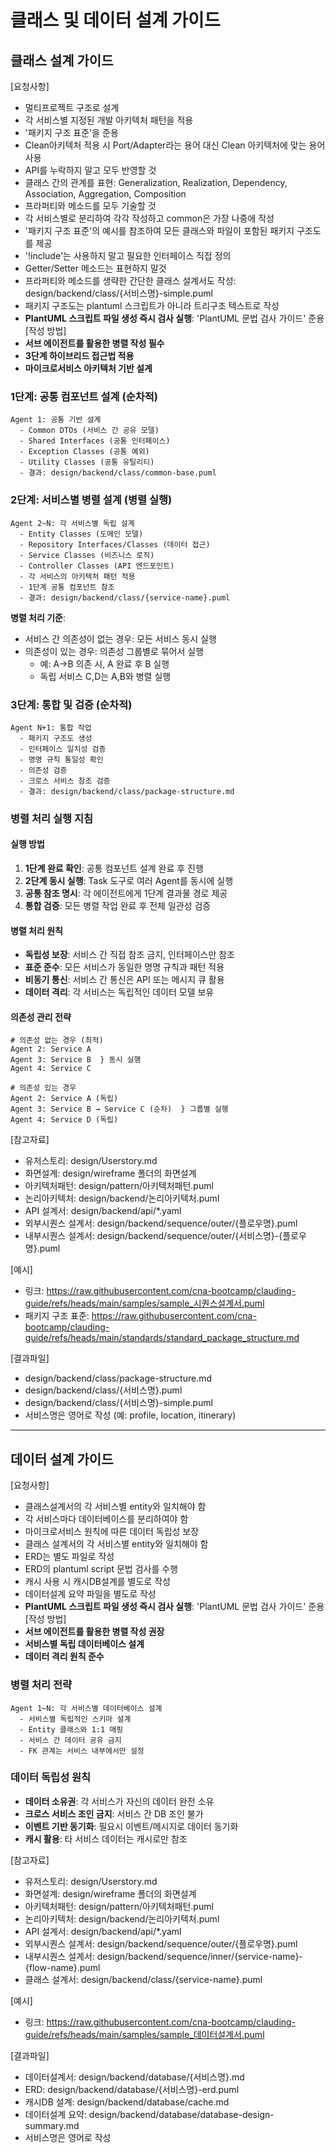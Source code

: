 # 클래스 및 데이터 설계 가이드

## 클래스 설계 가이드 

[요청사항]
- 멀티프로젝트 구조로 설계 
- 각 서비스별 지정된 개발 아키텍처 패턴을 적용
- '패키지 구조 표준'을 준용
- Clean아키텍처 적용 시 Port/Adapter라는 용어 대신 Clean 아키텍처에 맞는 용어 사용
- API를 누락하지 말고 모두 반영할 것
- 클래스 간의 관계를 표현: Generalization, Realization, Dependency, Association, Aggregation, Composition
- 프라퍼티와 메소드를 모두 기술할 것
- 각 서비스별로 분리하여 각각 작성하고 common은 가장 나중에 작성 
- '패키지 구조 표준'의 예시를 참조하여 모든 클래스와 파일이 포함된 패키지 구조도를 제공
- '!include'는 사용하지 말고 필요한 인터페이스 직접 정의
- Getter/Setter 메소드는 표현하지 말것 
- 프라퍼티와 메소드를 생략한 간단한 클래스 설계서도 작성: design/backend/class/{서비스명}-simple.puml
- 패키지 구조도는 plantuml 스크립트가 아니라 트리구조 텍스트로 작성  
- **PlantUML 스크립트 파일 생성 즉시 검사 실행**: 'PlantUML 문법 검사  가이드' 준용  
[작성 방법]
- **서브 에이전트를 활용한 병렬 작성 필수**
- **3단계 하이브리드 접근법 적용**
- **마이크로서비스 아키텍처 기반 설계**

### 1단계: 공통 컴포넌트 설계 (순차적)
```
Agent 1: 공통 기반 설계
  - Common DTOs (서비스 간 공유 모델)
  - Shared Interfaces (공통 인터페이스)
  - Exception Classes (공통 예외)
  - Utility Classes (공통 유틸리티)
  - 결과: design/backend/class/common-base.puml
```

### 2단계: 서비스별 병렬 설계 (병렬 실행)
```
Agent 2~N: 각 서비스별 독립 설계
  - Entity Classes (도메인 모델)
  - Repository Interfaces/Classes (데이터 접근)
  - Service Classes (비즈니스 로직)
  - Controller Classes (API 엔드포인트)
  - 각 서비스의 아키텍처 패턴 적용
  - 1단계 공통 컴포넌트 참조
  - 결과: design/backend/class/{service-name}.puml
```

**병렬 처리 기준**:
- 서비스 간 의존성이 없는 경우: 모든 서비스 동시 실행
- 의존성이 있는 경우: 의존성 그룹별로 묶어서 실행
  - 예: A→B 의존 시, A 완료 후 B 실행
  - 독립 서비스 C,D는 A,B와 병렬 실행

### 3단계: 통합 및 검증 (순차적)
```
Agent N+1: 통합 작업
  - 패키지 구조도 생성
  - 인터페이스 일치성 검증
  - 명명 규칙 통일성 확인
  - 의존성 검증
  - 크로스 서비스 참조 검증
  - 결과: design/backend/class/package-structure.md
```

### 병렬 처리 실행 지침

#### 실행 방법
1. **1단계 완료 확인**: 공통 컴포넌트 설계 완료 후 진행
2. **2단계 동시 실행**: Task 도구로 여러 Agent를 동시에 실행
3. **공통 참조 명시**: 각 에이전트에게 1단계 결과물 경로 제공
4. **통합 검증**: 모든 병렬 작업 완료 후 전체 일관성 검증

#### 병렬 처리 원칙
- **독립성 보장**: 서비스 간 직접 참조 금지, 인터페이스만 참조
- **표준 준수**: 모든 서비스가 동일한 명명 규칙과 패턴 적용
- **비동기 통신**: 서비스 간 통신은 API 또는 메시지 큐 활용
- **데이터 격리**: 각 서비스는 독립적인 데이터 모델 보유

#### 의존성 관리 전략
```
# 의존성 없는 경우 (최적)
Agent 2: Service A
Agent 3: Service B  } 동시 실행
Agent 4: Service C

# 의존성 있는 경우
Agent 2: Service A (독립)
Agent 3: Service B → Service C (순차)  } 그룹별 실행
Agent 4: Service D (독립)
```

[참고자료]
- 유저스토리: design/Userstory.md
- 화면설계: design/wireframe 폴더의 화면설계 
- 아키텍처패턴: design/pattern/아키텍처패턴.puml
- 논리아키텍처: design/backend/논리아키텍처.puml
- API 설계서: design/backend/api/*.yaml
- 외부시퀀스 설계서: design/backend/sequence/outer/{플로우명}.puml
- 내부시퀀스 설계서: design/backend/sequence/outer/{서비스명}-{플로우명}.puml

[예시]
- 링크: https://raw.githubusercontent.com/cna-bootcamp/clauding-guide/refs/heads/main/samples/sample_시퀀스설계서.puml
- 패키지 구조 표준: https://raw.githubusercontent.com/cna-bootcamp/clauding-guide/refs/heads/main/standards/standard_package_structure.md
  
[결과파일]
- design/backend/class/package-structure.md
- design/backend/class/{서비스명}.puml
- design/backend/class/{서비스명}-simple.puml
- 서비스명은 영어로 작성 (예: profile, location, itinerary)
  
---

## 데이터 설계 가이드 

[요청사항]
- 클래스설계서의 각 서비스별 entity와 일치해야 함
- 각 서비스마다 데이터베이스를 분리하여야 함
- 마이크로서비스 원칙에 따른 데이터 독립성 보장
- 클래스 설계서의 각 서비스별 entity와 일치해야 함
- ERD는 별도 파일로 작성
- ERD의 plantuml script 문법 검사를 수행 
- 캐시 사용 시 캐시DB설계를 별도로 작성 
- 데이터설계 요약 파일을 별도로 작성 
- **PlantUML 스크립트 파일 생성 즉시 검사 실행**: 'PlantUML 문법 검사  가이드' 준용  
[작성 방법]
- **서브 에이전트를 활용한 병렬 작성 권장**
- **서비스별 독립 데이터베이스 설계**
- **데이터 격리 원칙 준수**

### 병렬 처리 전략
```
Agent 1~N: 각 서비스별 데이터베이스 설계
  - 서비스별 독립적인 스키마 설계
  - Entity 클래스와 1:1 매핑
  - 서비스 간 데이터 공유 금지
  - FK 관계는 서비스 내부에서만 설정
```

### 데이터 독립성 원칙
- **데이터 소유권**: 각 서비스가 자신의 데이터 완전 소유
- **크로스 서비스 조인 금지**: 서비스 간 DB 조인 불가
- **이벤트 기반 동기화**: 필요시 이벤트/메시지로 데이터 동기화
- **캐시 활용**: 타 서비스 데이터는 캐시로만 참조 

[참고자료]
- 유저스토리: design/Userstory.md
- 화면설계: design/wireframe 폴더의 화면설계 
- 아키텍처패턴: design/pattern/아키텍처패턴.puml
- 논리아키텍처: design/backend/논리아키텍처.puml
- API 설계서: design/backend/api/*.yaml
- 외부시퀀스 설계서: design/backend/sequence/outer/{플로우명}.puml
- 내부시퀀스 설계서: design/backend/sequence/inner/{service-name}-{flow-name}.puml
- 클래스 설계서: design/backend/class/{service-name}.puml

[예시]
- 링크: https://raw.githubusercontent.com/cna-bootcamp/clauding-guide/refs/heads/main/samples/sample_데이터설계서.puml

[결과파일]
- 데이터설계서: design/backend/database/{서비스명}.md
- ERD: design/backend/database/{서비스명}-erd.puml
- 캐시DB 설계: design/backend/database/cache.md
- 데이터설계 요약: design/backend/database/database-design-summary.md
- 서비스명은 영어로 작성 